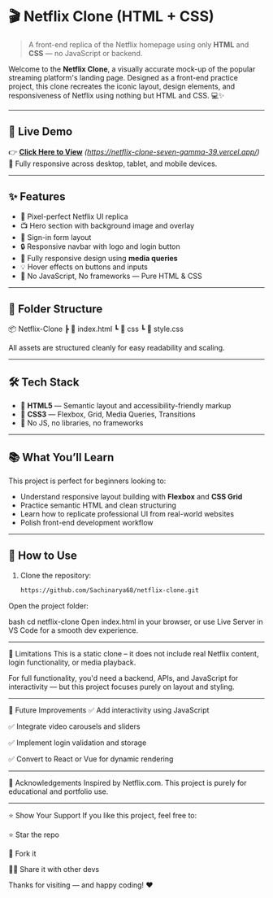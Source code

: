 # 🎬 Netflix Clone (HTML + CSS)

> A front-end replica of the Netflix homepage using only **HTML** and **CSS** — no JavaScript or backend.

Welcome to the **Netflix Clone**, a visually accurate mock-up of the popular streaming platform's landing page. Designed as a front-end practice project, this clone recreates the iconic layout, design elements, and responsiveness of Netflix using nothing but HTML and CSS. 💻✨

---

## 🚀 Live Demo

👉 [**Click Here to View**](#) *(https://netflix-clone-seven-gamma-39.vercel.app/)*  
📱 Fully responsive across desktop, tablet, and mobile devices.

---

## ✨ Features

- 🎨 Pixel-perfect Netflix UI replica
- 📺 Hero section with background image and overlay
- 📝 Sign-in form layout
- 🔒 Responsive navbar with logo and login button
- 📱 Fully responsive design using **media queries**
- 💡 Hover effects on buttons and inputs
- 🚫 No JavaScript, No frameworks — Pure HTML & CSS

---

## 📁 Folder Structure

📦 Netflix-Clone
┣ 📄 index.html
┗ 📁 css
┗ 📄 style.css

All assets are structured cleanly for easy readability and scaling.

---

## 🛠️ Tech Stack

- 🧱 **HTML5** — Semantic layout and accessibility-friendly markup
- 🎨 **CSS3** — Flexbox, Grid, Media Queries, Transitions
- 💅 No JS, no libraries, no frameworks

---

## 📚 What You’ll Learn

This project is perfect for beginners looking to:

- Understand responsive layout building with **Flexbox** and **CSS Grid**
- Practice semantic HTML and clean structuring
- Learn how to replicate professional UI from real-world websites
- Polish front-end development workflow

---

## 🧪 How to Use

1. Clone the repository:
   ```bash
   https://github.com/Sachinarya68/netflix-clone.git
Open the project folder:

bash
cd netflix-clone
Open index.html in your browser, or use Live Server in VS Code for a smooth dev experience.

---

🚧 Limitations
This is a static clone – it does not include real Netflix content, login functionality, or media playback.

For full functionality, you'd need a backend, APIs, and JavaScript for interactivity — but this project focuses purely on layout and styling.

---

🧠 Future Improvements
✅ Add interactivity using JavaScript

✅ Integrate video carousels and sliders

✅ Implement login validation and storage

✅ Convert to React or Vue for dynamic rendering

---

🙌 Acknowledgements
Inspired by Netflix.com.
This project is purely for educational and portfolio use.

---

⭐️ Show Your Support
If you like this project, feel free to:

⭐ Star the repo

🍴 Fork it

🧙‍♂️ Share it with other devs

Thanks for visiting — and happy coding! ❤️
